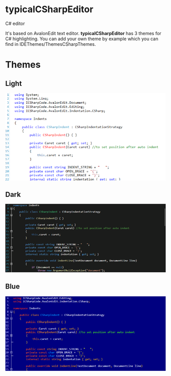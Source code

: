 # typicalCSharpEditor
C# editor

It's based on AvalonEdit text editor. **typicalCSharpEditor** has 3 themes for C# highlighting. You can add your own theme by example which you can find in IDEThemes/ThemesCSharpThemes. 

# Themes

## Light

![white](./Screenshots/white.png?row=true)

## Dark

![dark](./Screenshots/dark.png?row=true)

## Blue

![blue](./Screenshots/blue.png?row=true)
